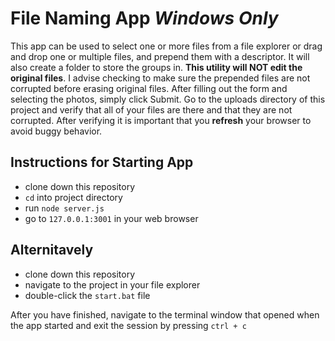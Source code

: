 # File Naming App ***Windows Only***

This app can be used to select one or more files from a file explorer or drag and drop one or multiple files, and prepend them with a descriptor. It will also create a folder to store the groups in. **This utility will NOT edit the original files**. I advise checking to make sure the prepended files are not corrupted before erasing original files. After filling out the form and selecting the photos, simply click Submit. Go to the uploads directory of this project and verify that all of your files are there and that they are not corrupted. After verifying it is important that you **refresh** your browser to avoid buggy behavior.

## Instructions for Starting App

  - clone down this repository
  - `cd` into project directory
  - run `node server.js`
  - go to `127.0.0.1:3001` in your web browser

## Alternitavely

  - clone down this repository
  - navigate to the project in your file explorer
  - double-click the `start.bat` file

After you have finished, navigate to the terminal window that opened when the app started and exit the session by pressing `ctrl + c`
